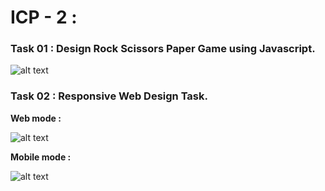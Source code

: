 # ICP - 2 :

### Task 01 : Design Rock Scissors Paper Game using Javascript.

![alt text](https://github.com/chkrish9/CSEE5590_Web-Cloud-Mobile_ICP/blob/master/Web/ICP_2/Documentation/Task-1-Rock_Scissors_Paper.PNG "Rock Scissors Paper Game")

### Task 02 : Responsive Web Design Task.

**Web mode :**

![alt text](https://github.com/chkrish9/CSEE5590_Web-Cloud-Mobile_ICP/blob/master/Web/ICP_2/Documentation/Task-2-RWD.PNG "Responsive Web Design Task")

**Mobile mode :**

![alt text](https://github.com/chkrish9/CSEE5590_Web-Cloud-Mobile_ICP/blob/master/Web/ICP_2/Documentation/Task-2-RWD-Mobile_mode.PNG "Responsive Web Design Task - Mobile mode")
